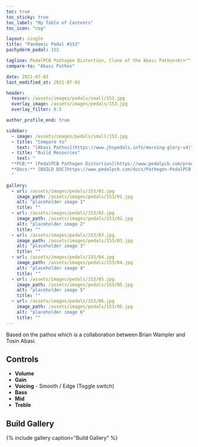 ```yaml
---
toc: true
toc_sticky: true
toc_label: "My Table of Contents"
toc_icon: "cog"

layout: single
title: "Pandemic Pedal #153"
pachyderm_pedal: 153

tagline: PedalPCB Pathogen Distortion, Clone of the Abasi Pathos<br>"" - 
compare-to: "Abasi Pathos"

date: 2021-07-03
last_modified_at: 2021-07-03

header:
  teaser: /assets/images/pedals/small/153.jpg
  overlay_image: /assets/images/pedals/153.jpg
  overlay_filter: 0.5

author_profile_end: true

sidebar:
  - image: /assets/images/pedals/small/153.jpg
  - title: "Compare to"
    text: "[Abasi Pathos](https://www.jhspedals.info/morning-glory-v4)"
  - title: "Build Resources"
    text: "
  **PCB:** [PedalPCB Pathogen Distortion](https://www.pedalpcb.com/product/pcb412/)<br>
  **Docs:** [BUILD DOC]https://www.pedalpcb.com/docs/Pathogen-PedalPCB.pdf)
  "

gallery:
  - url: /assets/images/pedals/153/01.jpg
    image_path: /assets/images/pedals/153/01.jpg
    alt: "placeholder image 1"
    title: ""
  - url: /assets/images/pedals/153/02.jpg
    image_path: /assets/images/pedals/153/02.jpg
    alt: "placeholder image 2"
    title: ""
  - url: /assets/images/pedals/153/03.jpg
    image_path: /assets/images/pedals/153/03.jpg
    alt: "placeholder image 3"
    title: ""
  - url: /assets/images/pedals/153/04.jpg
    image_path: /assets/images/pedals/153/04.jpg
    alt: "placeholder image 4"
    title: ""
  - url: /assets/images/pedals/153/05.jpg
    image_path: /assets/images/pedals/153/05.jpg
    alt: "placeholder image 5"
    title: ""
  - url: /assets/images/pedals/153/06.jpg
    image_path: /assets/images/pedals/153/06.jpg
    alt: "placeholder image 6"
    title: ""
---
```


Based on the pathos which is a collaboration between Brian Wampler and Tosin Abasi. 

## Controls

* **Volume**
* **Gain**
* **Voicing** - Smooth / Edge (Toggle switch)
* **Bass** 
* **Mid**
* **Treble**

## Build Gallery

{% include gallery caption="Build Gallery" %}

